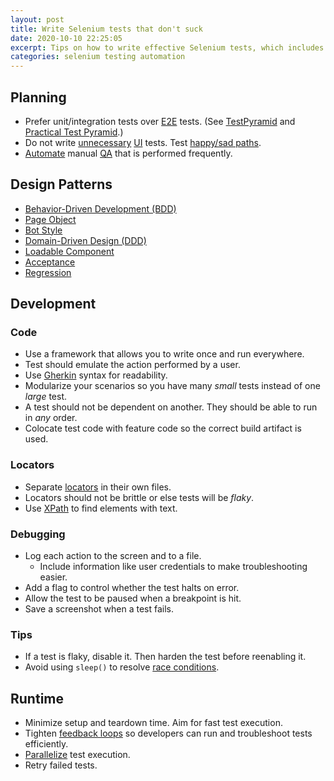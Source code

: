 ```yaml
---
layout: post
title: Write Selenium tests that don't suck
date: 2020-10-10 22:25:05
excerpt: Tips on how to write effective Selenium tests, which includes planning, design patterns, development, and runtime best practices.
categories: selenium testing automation
---
```


## Planning

- Prefer unit/integration tests over [E2E](https://www.browserstack.com/guide/end-to-end-testing) tests. (See [TestPyramid](https://martinfowler.com/bliki/TestPyramid.html) and [Practical Test Pyramid](https://martinfowler.com/articles/practical-test-pyramid.html).)
- Do not write [unnecessary](https://github.com/testdouble/contributing-tests/wiki/Necessary-%26-Sufficient) [UI](https://en.wikipedia.org/wiki/User_interface) tests. Test [happy/sad paths](https://en.wikipedia.org/wiki/Happy_path).
- [Automate](https://www.selenium.dev/documentation/en/introduction/on_test_automation/) manual [QA](https://en.wikipedia.org/wiki/Quality_assurance) that is performed frequently.

## Design Patterns

- [Behavior-Driven Development (BDD)](https://www.selenium.dev/documentation/en/introduction/types_of_testing/#behavior-driven-development-bdd)
- [Page Object](https://www.selenium.dev/documentation/en/guidelines_and_recommendations/page_object_models/)
- [Bot Style](https://github.com/SeleniumHQ/selenium/wiki/Bot-Style-Tests)
- [Domain-Driven Design (DDD)](https://github.com/SeleniumHQ/selenium/wiki/Domain-Driven-Design)
- [Loadable Component](https://github.com/SeleniumHQ/selenium/wiki/LoadableComponent)
- [Acceptance](https://www.selenium.dev/documentation/en/introduction/types_of_testing/#acceptance-testing)
- [Regression](https://www.selenium.dev/documentation/en/introduction/types_of_testing/#regression-testing)

## Development

### Code

- Use a framework that allows you to write once and run everywhere.
- Test should emulate the action performed by a user.
- Use [Gherkin](https://cucumber.io/) syntax for readability.
- Modularize your scenarios so you have many _small_ tests instead of one _large_ test.
- A test should not be dependent on another. They should be able to run in _any_ order.
- Colocate test code with feature code so the correct build artifact is used.

### Locators

- Separate [locators](https://www.selenium.dev/documentation/en/webdriver/locating_elements/) in their own files.
- Locators should not be brittle or else tests will be _flaky_.
- Use [XPath](https://devhints.io/xpath) to find elements with text.

### Debugging

- Log each action to the screen and to a file.
  - Include information like user credentials to make troubleshooting easier.
- Add a flag to control whether the test halts on error.
- Allow the test to be paused when a breakpoint is hit.
- Save a screenshot when a test fails.

### Tips

- If a test is flaky, disable it. Then harden the test before reenabling it.
- Avoid using `sleep()` to resolve [race conditions](https://www.selenium.dev/documentation/en/webdriver/waits/).

## Runtime

- Minimize setup and teardown time. Aim for fast test execution.
- Tighten [feedback loops](https://github.com/testdouble/contributing-tests/wiki/Feedback-Loop) so developers can run and troubleshoot tests efficiently.
- [Parallelize](https://www.selenium.dev/documentation/en/grid/when_to_use_grid/) test execution.
- Retry failed tests.
